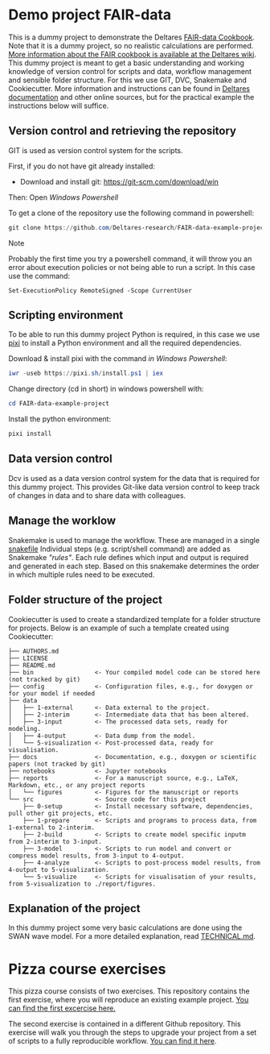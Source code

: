 # Demo project FAIR-data
This is a dummy project to demonstrate the Deltares [FAIR-data
Cookbook](https://publicwiki.deltares.nl/display/FAIR/Checklist+Reproducible+Numerical+Modelling).
Note that it is a dummy project, so no realistic calculations are performed.
[More information about the FAIR cookbook is available at the Deltares
wiki](https://publicwiki.deltares.nl/display/FAIR/Checklist+Reproducible+Numerical+Modelling).
This dummy project is meant to get a basic understanding and working knowledge
of version control for scripts and data, workflow management and sensible folder
structure. For this we use GIT, DVC, Snakemake and Cookiecutter. More
information and instructions can be found in [Deltares
documentation](https://deltares.github.io/iMOD-Documentation\practical_git_dvc.html)
and other online sources, but for the practical example the instructions below
will suffice.


## Version control and retrieving the repository
GIT is used as version control system for the scripts.

First, if you do not have git already installed:
- Download and install git: https://git-scm.com/download/win

Then: 
Open *Windows Powershell*

To get a clone of the repository use the following command in powershell:

```powershell
git clone https://github.com/Deltares-research/FAIR-data-example-project.git
```

> [!NOTE]
>
> Probably the first time you try a powershell command, it will throw you an
> error about execution policies or not being able to run a script. In this case
> use the command:
> 
> ``Set-ExecutionPolicy RemoteSigned -Scope CurrentUser``

## Scripting environment
To be able to run this dummy project Python is required, in this case we use
[pixi](https://prefix.dev/) to install a Python environment and all the required
dependencies.

Download & install pixi with the command *in Windows Powershell*:

```powershell
iwr -useb https://pixi.sh/install.ps1 | iex
```

Change directory (cd in short) in windows powershell with:

```powershell
cd FAIR-data-example-project
```

Install the python environment:

```powershell
pixi install
```

## Data version control
Dcv is used as a data version control system for the data that is required for
this dummy project. This provides Git-like data version control to keep track of
changes in data and to share data with colleagues.

## Manage the worklow
Snakemake is used to manage the workflow. These are managed in a single
[snakefile](Snakefile) Individual steps (e.g. script/shell command) are added as
Snakemake *"rules"*. Each rule defines which input and output is required and
generated in each step. Based on this snakemake determines the order in which
multiple rules need to be executed. 


## Folder structure of the project
Cookiecutter is used to create a standardized template for a folder structure
for projects. Below is an example of such a template created using Cookiecutter:
    
    ├── AUTHORS.md
    ├── LICENSE
    ├── README.md
    ├── bin                 <- Your compiled model code can be stored here (not tracked by git)
    ├── config              <- Configuration files, e.g., for doxygen or for your model if needed
    ├── data                
    │   ├── 1-external      <- Data external to the project.
    │   ├── 2-interim       <- Intermediate data that has been altered.
    │   ├── 3-input         <- The processed data sets, ready for modeling.
    │   ├── 4-output        <- Data dump from the model.
    │   └── 5-visualization <- Post-processed data, ready for visualisation.
    ├── docs                <- Documentation, e.g., doxygen or scientific papers (not tracked by git)
    ├── notebooks           <- Jupyter notebooks
    ├── reports             <- For a manuscript source, e.g., LaTeX, Markdown, etc., or any project reports
    │   └── figures         <- Figures for the manuscript or reports
    └── src                 <- Source code for this project
        ├── 0-setup         <- Install necessary software, dependencies, pull other git projects, etc.
        ├── 1-prepare       <- Scripts and programs to process data, from 1-external to 2-interim.
        ├── 2-build         <- Scripts to create model specific inputm from 2-interim to 3-input. 
        ├── 3-model         <- Scripts to run model and convert or compress model results, from 3-input to 4-output.
        ├── 4-analyze       <- Scripts to post-process model results, from 4-output to 5-visualization.
        └── 5-visualize     <- Scripts for visualisation of your results, from 5-visualization to ./report/figures.


## Explanation of the project
In this dummy project some very basic calculations are done using the SWAN wave
model. For a more detailed explanation, read [TECHNICAL.md](/TECHNICAL.md).

# Pizza course exercises
This pizza course consists of two exercises. This repository contains the first
exercise, where you will reproduce an existing example project. [You can find
the first excercise here.](/EXERCISE.md)

The second exercise is contained in a different Github repository. This exercise
will walk you through the steps to upgrade your project from a set of scripts to
a fully reproducible workflow. [You can find it
here](https://github.com/Deltares-research/FAIR-data-reproducible-project-from-scratch).
